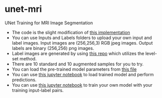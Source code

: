 # unet-mri
UNet Training for MRI Image Segmentation

- The code is the slight modification of [this implementation](https://blog.paperspace.com/unet-architecture-image-segmentation/)
- You can use Inputs and Labels folders to upload your own input and label images. Input images are (256,256,3) RGB jpeg images. Output labels are binary (256,256) png images.
- Label images are generated by using [this repo](https://github.com/sukruozan/level-set) which utilizes the level-set method.
- There are 10 standard and 10 augmented samples for you to try.
- You can load the pre-trained model parameters from  [this file](brainMRI_segmentation.h5)
- You can use [this jupyter notebook](BrainMRISegmentation_PreTrained.ipynb) to load trained model and perform predictions.
- You can use [this jupyter notebook](BrainMRISegmentation_Train.ipynb) to train your own model with your training input-label pairs.

